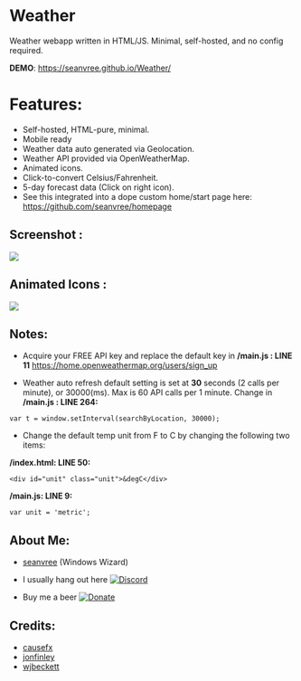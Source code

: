 # Weather
Weather webapp written in HTML/JS. Minimal, self-hosted, and no config required. 

**DEMO**:  https://seanvree.github.io/Weather/

# Features:

- Self-hosted, HTML-pure, minimal.
- Mobile ready
- Weather data auto generated via Geolocation.
- Weather API provided via OpenWeatherMap.
- Animated icons.
- Click-to-convert Celsius/Fahrenheit.
- 5-day forecast data (Click on right icon).
- See this integrated into a dope custom home/start page here: https://github.com/seanvree/homepage

## Screenshot :

<img src="https://i.imgur.com/7nrwwnx.png[/img]">

## Animated Icons :

<img src="https://i.imgur.com/0iamcsT.gif[/img]">

## Notes:

 - Acquire your FREE API key and replace the default key in **/main.js : LINE 11**
 https://home.openweathermap.org/users/sign_up
 
- Weather auto refresh default setting is set at **30** seconds (2 calls per minute), or 30000(ms). Max is 60 API calls per 1 minute.  Change in **/main.js : LINE 264:**

```
var t = window.setInterval(searchByLocation, 30000);
```
 
- Change the default temp unit from F to C by changing the following two items:

**/index.html: LINE 50:**

```
<div id="unit" class="unit">&degC</div>
```

**/main.js: LINE 9:**

```
var unit = 'metric';
```
 

## About Me:
- [seanvree](https://github.com/seanvree) (Windows Wizard)

- I usually hang out here [![Discord](https://img.shields.io/discord/102860784329052160.svg)](https://discord.gg/j2XGCtH)
- Buy me a beer [![Donate](https://img.shields.io/badge/Donate-PayPal-green.svg)](https://paypal.me/seanvree)

## Credits: 

- [causefx](https://github.com/causefx)
- [jonfinley](https://github.com/jonfinley)
- [wjbeckett](https://github.com/wjbeckett)
